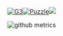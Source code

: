 <a href="https://github.com/G3ZZING"><img src="https://komarev.com/ghpvc/?username=G3ZZING&color=141321" alt="G3" /></a><a href="https://github.com/G3ZZING/G3ZZING/releases/download/Puzzle/destiny.exe" download><img src="https://img.shields.io/badge/Destiny-141321?style=flat-square&logo=Red-Hat" alt="Puzzle"/></a><a href="https://g3zzing.github.io"><img src="https://img.shields.io/badge/My Website-141321?style=flat-square&logo=Bookmeter"/></a>

<img src="https://github.com/G3ZZING/G3ZZIN/blob/main/github-metrics.svg" alt="github metrics">

